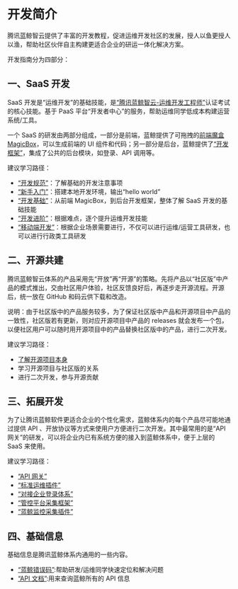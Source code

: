 # 开发简介

腾讯蓝鲸智云提供了丰富的开发教程，促进运维开发社区的发展，授人以鱼更授人以渔，帮助社区伙伴自主构建更适合企业的研运一体化解决方案。

开发指南分为四部分：

## 一、SaaS 开发
SaaS 开发是“运维开发”的基础技能，是[“腾讯蓝鲸智云-运维开发工程师”](https://bk.tencent.com/training_exam/)认证考试的核心技能。基于 PaaS 平台“开发者中心”的服务，帮助运维同学低成本构建运营系统/工具。

一个 SaaS 的研发由两部分组成，一部分是前端，蓝鲸提供了可拖拽的[前端魔盒 MagicBox](https://magicbox.bk.tencent.com/)，可以生成前端的 UI 组件和代码；另一部分是后台，蓝鲸提供了[“开发框架”](5.1/开发指南/SaaS开发/开发基础/framework2.md)，集成了公共的后台模块，如登录、API 调用等。

建议学习路径：
-  [“开发规范”](5.1/开发指南/SaaS开发/开发规范/编码规范/README.md)：了解基础的开发注意事项
-  [“新手入门”](5.1/开发指南/SaaS开发/新手入门/macOS.md)：搭建本地开发环境，输出“hello world”
-  [“开发基础”](5.1/开发指南/SaaS开发/开发基础/README.md)：从前端 MagicBox，到后台开发框架，整体了解 SaaS 开发的基础技能
-  [“开发进阶”](5.1/开发指南/SaaS开发/开发进阶/celery.md)：根据难点，逐个提升运维开发技能
-  [“移动端开发”](5.1/开发指南/SaaS开发/Mobile_development.md)：根据企业场景需要进行，不仅可以进行运维/运营工具研发，也可以进行行政类工具研发

## 二、开源共建
腾讯蓝鲸智云体系的产品采用先“开放”再“开源”的策略。先将产品以“社区版”中产品的模式推出，交由社区用户体验，社区反馈良好后，再逐步走开源流程。开源后，统一放在 GitHub 和码云供下载和改造。

说明：由于社区版中的产品服务较多，为了保证社区版中产品和开源项目中产品的一致性，社区版若有更新，则对应开源项目中产品的 releases 就会发布一个包，以便社区用户可以随时用开源项目中的产品替换社区版中的产品，进行二次开发。

建议学习路径：
- [了解开源项目本身](5.1/开发指南/开源共建/README.md)
- 学习开源项目与社区版的关系
- 进行二次开发，参与开源贡献

## 三、拓展开发
为了让腾讯蓝鲸软件更适合企业的个性化需求，蓝鲸体系内的每个产品尽可能地通过提供 API 、开放协议等方式来使用户方便进行二次开发。其中最常用的是“API 网关”的研发，可以将企业内已有系统方便的接入到蓝鲸体系中，便于上层的 SaaS 来使用。

建议学习路径：
- [“API 网关”](5.1/开发指南/扩展开发/API网关/README.md)
- [“标准运维插件”](5.1/开发指南/扩展开发/sops.md)
- [“对接企业登录体系”](5.1/开发指南/扩展开发/对接企业登录体系/flow_chart.md)
- [“管控平台采集框架”](5.1/开发指南/扩展开发/gse.md)
- [“蓝鲸监控采集插件”](5.1/开发指南/扩展开发/monitor.md)


## 四、基础信息
基础信息是腾讯蓝鲸体系内通用的一些内容。
- [“蓝鲸错误码”](5.1/开发指南/蓝鲸错误码/README.md):帮助研发/运维同学快速定位和解决问题
- [“API 文档”](5.1/API文档/README.md):用来查询蓝鲸所有的 API 信息
